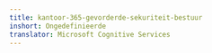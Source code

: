 ```yaml
---
title: kantoor-365-gevorderde-sekuriteit-bestuur
inshort: Ongedefinieerde
translator: Microsoft Cognitive Services
---
```




